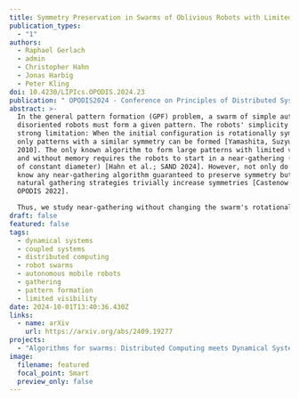 ```yaml
---
title: Symmetry Preservation in Swarms of Oblivious Robots with Limited Visibility
publication_types:
  - "1"
authors:
  - Raphael Gerlach
  - admin
  - Christopher Hahn
  - Jonas Harbig
  - Peter Kling
doi: 10.4230/LIPIcs.OPODIS.2024.23
publication: " OPODIS2024 - Conference on Principles of Distributed Systems, to appear"
abstract: >-
  In the general pattern formation (GPF) problem, a swarm of simple autonomous,
  disoriented robots must form a given pattern. The robots' simplicity imply a
  strong limitation: When the initial configuration is rotationally symmetric,
  only patterns with a similar symmetry can be formed [Yamashita, Suzyuki; TCS
  2010]. The only known algorithm to form large patterns with limited visibility
  and without memory requires the robots to start in a near-gathering (a swarm
  of constant diameter) [Hahn et al.; SAND 2024]. However, not only do we not
  know any near-gathering algorithm guaranteed to preserve symmetry but most
  natural gathering strategies trivially increase symmetries [Castenow et al.;
  OPODIS 2022].

  Thus, we study near-gathering without changing the swarm's rotational symmetry for disoriented, oblivious robots with limited visibility (the OBLOT-model, see [Flocchini et al.; 2019]). We introduce a technique based on the theory of dynamical systems to analyze how a given algorithm affects symmetry and provide sufficient conditions for symmetry preservation. Until now, it was unknown whether the considered OBLOT-model allows for any non-trivial algorithm that always preserves symmetry. Our first result shows that a variant of Go-to-the-Average always preserves symmetry but may sometimes lead to multiple, unconnected near-gathering clusters. Our second result is a symmetry-preserving near-gathering algorithm that works on swarms with a convex boundary (the outer boundary of the unit disc graph) and without holes (circles of diameter 1 inside the boundary without any robots). 
draft: false
featured: false
tags:
  - dynamical systems
  - coupled systems
  - distributed computing
  - robot swarms
  - autonomous mobile robots
  - gathering
  - pattern formation
  - limited visibility
date: 2024-10-01T13:40:36.430Z
links:
  - name: arXiv
    url: https://arxiv.org/abs/2409.19277
projects:
  - "Algorithms for swarms: Distributed Computing meets Dynamical Systems"
image:
  filename: featured
  focal_point: Smart
  preview_only: false
---
```

